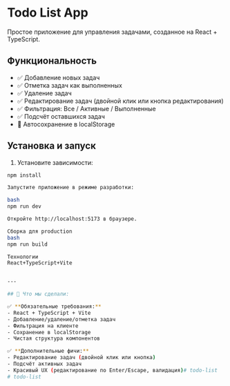 # Todo List App

Простое приложение для управления задачами, созданное на React + TypeScript.

## Функциональность

- ✅ Добавление новых задач
- ✅ Отметка задач как выполненных
- ✅ Удаление задач
- ✅ Редактирование задач (двойной клик или кнопка редактирования)
- ✅ Фильтрация: Все / Активные / Выполненные
- ✅ Подсчёт оставшихся задач
- 💾 Автосохранение в localStorage

## Установка и запуск

1. Установите зависимости:
```bash
npm install

Запустите приложение в режиме разработки:

bash
npm run dev

Откройте http://localhost:5173 в браузере.

Сборка для production
bash
npm run build

Технологии
React+TypeScript+Vite


---

## 🎯 Что мы сделали:

✅ **Обязательные требования:**
- React + TypeScript + Vite
- Добавление/удаление/отметка задач
- Фильтрация на клиенте
- Сохранение в localStorage
- Чистая структура компонентов

✅ **Дополнительные фичи:**
- Редактирование задач (двойной клик или кнопка)
- Подсчёт активных задач
- Красивый UX (редактирование по Enter/Escape, валидация)# todo-list
# todo-list
